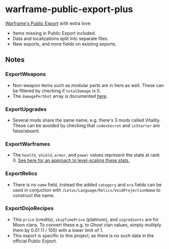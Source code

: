 # warframe-public-export-plus

[Warframe's Public Export](https://github.com/calamity-inc/warframe-public-export) with extra love:
- Items missing in Public Export included.
- Data and localizations split into separate files.
- New exports, and more fields on existing exports.

## Notes

### ExportWeapons

- Non-weapon items such as modular parts are in here as well. These can be filtered by checking if `totalDamage` is 0.
- The `damagePerShot` array is documented [here](https://warframe.fandom.com/wiki/Public_Export#Guns).

### ExportUpgrades

- Several mods share the same name, e.g. there's 3 mods called Vitality. These can be avoided by checking that `codexSecret` and `isStarter` are false/absent.

### ExportWarframes

- The `health`, `shield`, `armor`, and `power` values represent the state at rank 0. [See here for an approach to level-scaling these stats.](https://github.com/Sainan/warframe-build-evaluator/blob/d05257f704e688ec387c697c6768b951cf3d5389/evaluator.pluto#L438-L500)

### ExportRelics

- There is no `name` field, instead the added `category` and `era` fields can be used in conjuction with `/Lotus/Language/Relics/VoidProjectionName` to construct the name.

### ExportDojoRecipes

- This `price` (credits), `skipTimePrice` (platinum), and `ingredients` are for Moon clans. To convert these e.g. to Ghost clan values, simply multiply them by 0.01 (1 / 100) with a lower limit of 1.
- This export is specific to this project, as there is no such data in the official Public Export.
